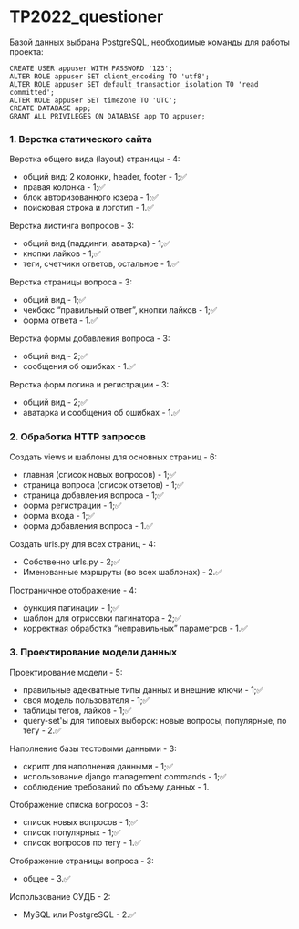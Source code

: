 # TP2022_questioner

Базой данных выбрана PostgreSQL, необходимые команды для работы проекта: 
```
CREATE USER appuser WITH PASSWORD '123';
ALTER ROLE appuser SET client_encoding TO 'utf8';
ALTER ROLE appuser SET default_transaction_isolation TO 'read committed';
ALTER ROLE appuser SET timezone TO 'UTC';
CREATE DATABASE app;
GRANT ALL PRIVILEGES ON DATABASE app TO appuser;
```

### 1. Верстка статического сайта
Верстка общего вида (layout) страницы - 4:

- общий вид: 2 колонки, header, footer - 1;✅
- правая колонка - 1;✅
- блок авторизованного юзера - 1;✅
- поисковая строка и логотип - 1.✅

Верстка листинга вопросов - 3:
- общий вид (паддинги, аватарка) - 1;✅
- кнопки лайков - 1;✅
- теги, счетчики ответов, остальное - 1.✅

Верстка страницы вопроса - 3:
- общий вид - 1;✅
- чекбокс “правильный ответ”, кнопки лайков - 1;✅
- форма ответа - 1.✅

Верстка формы добавления вопроса - 3:
- общий вид - 2;✅
- сообщения об ошибках - 1.✅

Верстка форм логина и регистрации - 3:
- общий вид - 2;✅
- аватарка и сообщения об ошибках - 1.✅


### 2. Обработка HTTP запросов

Создать views и шаблоны для основных страниц - 6:

- главная (список новых вопросов) - 1;✅
- страница вопроса (список ответов) - 1;✅
- страница добавления вопроса - 1;✅
- форма регистрации - 1;✅
- форма входа - 1;✅
- форма добавления вопроса - 1.✅

Создать urls.py для всех страниц - 4:
- Собственно urls.py - 2;✅
- Именованные маршруты (во всех шаблонах) - 2.✅

Постраничное отображение - 4:

- функция пагинации - 1;✅
- шаблон для отрисовки пагинатора - 2;✅
- корректная обработка “неправильных” параметров - 1.✅


### 3. Проектирование модели данных
Проектирование модели - 5:

- правильные адекватные типы данных и внешние ключи - 1;✅
- своя модель пользователя - 1;✅
- таблицы тегов, лайков - 1;✅
- query-set'ы для типовых выборок: новые вопросы, популярные, по тегу - 2.✅

Наполнение базы тестовыми данными - 3:
- скрипт для наполнения данными - 1;✅
- использование django management commands - 1;✅
- соблюдение требований по объему данных - 1.

Отображение списка вопросов - 3:
- список новых вопросов - 1;✅
- список популярных - 1;✅
- список вопросов по тегу - 1.✅

Отображение страницы вопроса - 3:
- общее - 3.✅

Использование СУДБ - 2:
- MySQL или PostgreSQL - 2.✅